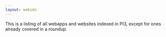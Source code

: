 ```yaml
---
layout: webidx
---
```


This is a listing of all webapps and websites indexed in PI3, except for ones already covered in a roundup.